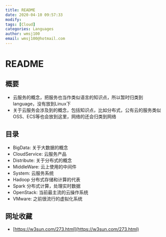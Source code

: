 ```yaml
---
title: README
date: 2020-04-10 09:57:33
modify: 
tags: [Cloud]
categories: Languages
author: wmsj100
email: wmsj100@hotmail.com
---
```


# README

## 概要

- 云服务的概念，把服务也当作类似语言的知识点，所以暂时归类到language，没有放到Linux下
- 关于云服务会涉及到的概念，包括知识点，比如分布式，公有云的服务类似OSS、ECS等也会放到这里，网络的还会归类到网络

## 目录

- BigData: 关于大数据的概念
- CloudService: 云服务产品
- Distribute: 关于分布式的概念
- MiddleWare: 云上使用的中间件
- System: 云服务系统
- Hadoop 分布式存储和计算的代表
- Spark 分布式计算，处理实时数据
- OpenStack: 当前最主流的云操作系统
- VMware: 之前很流行的虚拟化系统


## 网址收藏

- [https://w3sun.com/273.html](https://w3sun.com/273.html)

